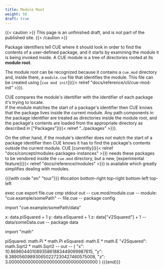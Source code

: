 ```yaml
---
title: Module Root
weight: 50
draft: true
---
```


{{< caution >}}
This page is an unfinished draft, and is not part of the published site.
{{< /caution >}}

Package identifiers tell CUE where it should look in order to find the contents
of a user-defined package, and it starts by examining the module it is being
invoked inside.
A CUE module is a tree of directories rooted at its **module root**.

The module root can be recognized because it contains a `cue.mod` directory and,
inside there, a `module.cue` file that identifies the module.
This file can be created using
[`cue mod init`]({{< relref "docs/reference/cli/cue-mod-init" >}}).

CUE compares the module's identifier with the identifier of each package it's
trying to locate.\
If the module matches the start of a package's identifier then CUE knows that
the package lives inside the current module.
Any path components in the package identifier are treated as directories inside
the module root, and the package's contents are loaded from the appropriate
directory as described in ["Packages"]({{< relref "../packages" >}}).

On the other hand, if the module's identifier does *not* match the start of a
package identifier then CUE knows it has to find the package's contents outside
the current module. CUE
[currently]({{< relref "docs/concept/modules-packages-instances" >}})
needs these packages to be vendored inside the `cue.mod` directory, but a new,
[experimental feature]({{< relref "docs/reference/modules" >}})
is available which greatly simplifies dealing with modules.

{{{with code "en" "tour"}}}
#location bottom-right top-right bottom-left top-left

exec cue export file.cue
cmp stdout out
-- cue.mod/module.cue --
module: "cue.example/somePath"
-- file.cue --
package config

import "cue.example/somePath/data"

x: data.piSquared + 1
y: data.eSquared + 1
z: data["√2Squared"] + 1
-- data/someData.cue --
package data

import "math"

piSquared:   math.Pi * math.Pi
eSquared:    math.E * math.E
"√2Squared": math.Sqrt2 * math.Sqrt2
-- out --
{
    "x": 10.86960440108935861883449099987615,
    "y": 8.389056098930650227230427460575008,
    "z": 3.000000000000000000000000000000000
}
{{{end}}}
